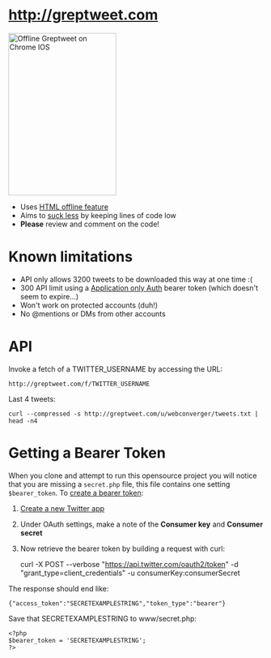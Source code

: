 # <http://greptweet.com>

<a href="http://www.flickr.com/photos/hendry/7577182774/" title="Offline Greptweet on Chrome IOS by Kai Hendry, on Flickr"><img src="http://farm8.staticflickr.com/7133/7577182774_d5b654ea69_n.jpg" width="213" height="320" alt="Offline Greptweet on Chrome IOS"></a>

* Uses [HTML offline feature](http://www.whatwg.org/specs/web-apps/current-work/multipage/offline.html)
* Aims to [suck less](http://suckless.org) by keeping lines of code low
* **Please** review and comment on the code!

# Known limitations

* API only allows 3200 tweets to be downloaded this way at one time :(
* 300 API limit using a [Application only Auth](https://dev.twitter.com/docs/auth/application-only-auth) bearer token (which doesn't seem to expire...)
* Won't work on protected accounts (duh!)
* No @mentions or DMs from other accounts

# API

Invoke a fetch of a TWITTER_USERNAME by accessing the URL:

	http://greptweet.com/f/TWITTER_USERNAME

Last 4 tweets:

	curl --compressed -s http://greptweet.com/u/webconverger/tweets.txt | head -n4

# Getting a Bearer Token

When you clone and attempt to run this opensource project you will notice that
you are missing a `secret.php` file, this file contains one setting
`$bearer_token`.  To [create a bearer
token](https://dev.twitter.com/docs/auth/application-only-auth):

1. [Create a new Twitter app](https://dev.twitter.com/apps/new)
1. Under OAuth settings, make a note of the **Consumer key** and **Consumer secret**
1. Now retrieve the bearer token by building a request with curl:


	curl -X POST --verbose "https://api.twitter.com/oauth2/token" -d "grant_type=client_credentials" -u consumerKey:consumerSecret

The response should end like:

	{"access_token":"SECRETEXAMPLESTRING","token_type":"bearer"}

Save that SECRETEXAMPLESTRING to www/secret.php:

	<?php
	$bearer_token = 'SECRETEXAMPLESTRING';
	?>
